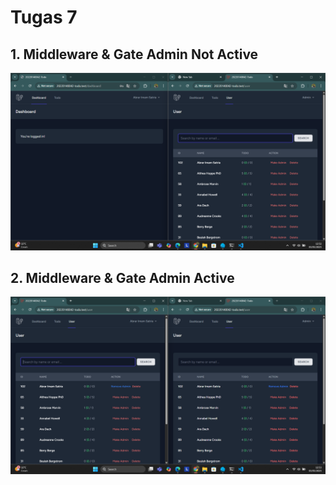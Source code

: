 # Tugas 7

## 1. Middleware & Gate Admin Not Active
![alt text](/screenshot/tugas7/image.png)
## 2. Middleware & Gate Admin Active
![alt text](/screenshot/tugas7/image-1.png)